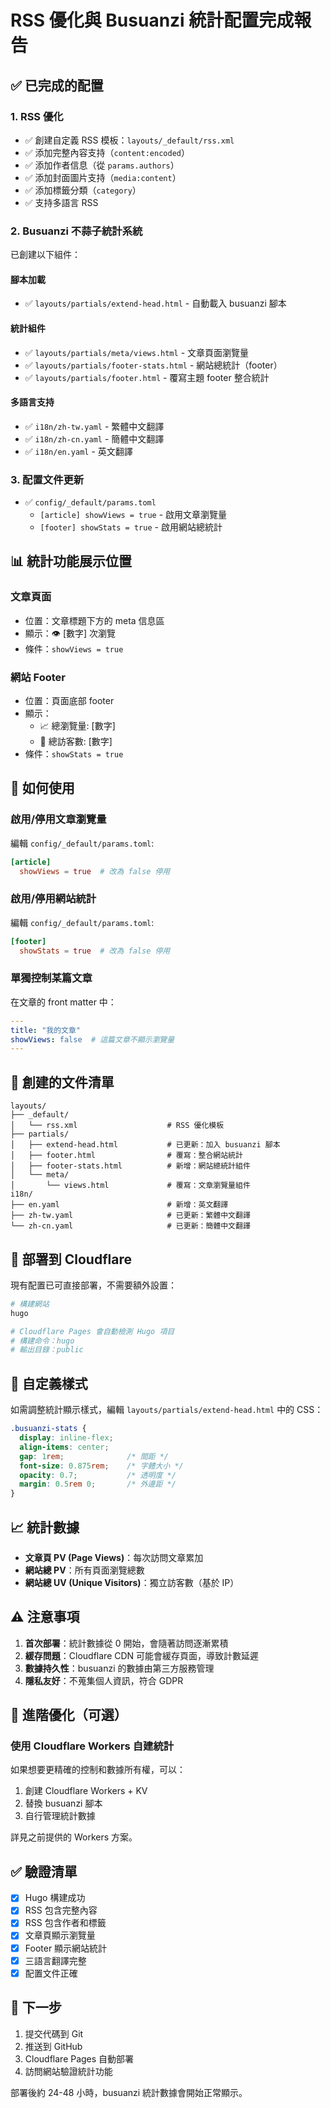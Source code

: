 # RSS 優化與 Busuanzi 統計配置完成報告

## ✅ 已完成的配置

### 1. RSS 優化
- ✅ 創建自定義 RSS 模板：`layouts/_default/rss.xml`
- ✅ 添加完整內容支持（`content:encoded`）
- ✅ 添加作者信息（從 `params.authors`）
- ✅ 添加封面圖片支持（`media:content`）
- ✅ 添加標籤分類（`category`）
- ✅ 支持多語言 RSS

### 2. Busuanzi 不蒜子統計系統
已創建以下組件：

#### 腳本加載
- ✅ `layouts/partials/extend-head.html` - 自動載入 busuanzi 腳本

#### 統計組件
- ✅ `layouts/partials/meta/views.html` - 文章頁面瀏覽量
- ✅ `layouts/partials/footer-stats.html` - 網站總統計（footer）
- ✅ `layouts/partials/footer.html` - 覆寫主題 footer 整合統計

#### 多語言支持
- ✅ `i18n/zh-tw.yaml` - 繁體中文翻譯
- ✅ `i18n/zh-cn.yaml` - 簡體中文翻譯
- ✅ `i18n/en.yaml` - 英文翻譯

### 3. 配置文件更新
- ✅ `config/_default/params.toml`
  - `[article] showViews = true` - 啟用文章瀏覽量
  - `[footer] showStats = true` - 啟用網站總統計

## 📊 統計功能展示位置

### 文章頁面
- 位置：文章標題下方的 meta 信息區
- 顯示：👁️ [數字] 次瀏覽
- 條件：`showViews = true`

### 網站 Footer
- 位置：頁面底部 footer
- 顯示：
  - 📈 總瀏覽量: [數字]
  - 👥 總訪客數: [數字]
- 條件：`showStats = true`

## 🎯 如何使用

### 啟用/停用文章瀏覽量
編輯 `config/_default/params.toml`:
```toml
[article]
  showViews = true  # 改為 false 停用
```

### 啟用/停用網站統計
編輯 `config/_default/params.toml`:
```toml
[footer]
  showStats = true  # 改為 false 停用
```

### 單獨控制某篇文章
在文章的 front matter 中：
```yaml
---
title: "我的文章"
showViews: false  # 這篇文章不顯示瀏覽量
---
```

## 📁 創建的文件清單

```
layouts/
├── _default/
│   └── rss.xml                    # RSS 優化模板
├── partials/
│   ├── extend-head.html           # 已更新：加入 busuanzi 腳本
│   ├── footer.html                # 覆寫：整合網站統計
│   ├── footer-stats.html          # 新增：網站總統計組件
│   └── meta/
│       └── views.html             # 覆寫：文章瀏覽量組件
i18n/
├── en.yaml                        # 新增：英文翻譯
├── zh-tw.yaml                     # 已更新：繁體中文翻譯
└── zh-cn.yaml                     # 已更新：簡體中文翻譯
```

## 🚀 部署到 Cloudflare

現有配置已可直接部署，不需要額外設置：

```bash
# 構建網站
hugo

# Cloudflare Pages 會自動檢測 Hugo 項目
# 構建命令：hugo
# 輸出目錄：public
```

## 🎨 自定義樣式

如需調整統計顯示樣式，編輯 `layouts/partials/extend-head.html` 中的 CSS：

```css
.busuanzi-stats {
  display: inline-flex;
  align-items: center;
  gap: 1rem;              /* 間距 */
  font-size: 0.875rem;    /* 字體大小 */
  opacity: 0.7;           /* 透明度 */
  margin: 0.5rem 0;       /* 外邊距 */
}
```

## 📈 統計數據

- **文章頁 PV (Page Views)**：每次訪問文章累加
- **網站總 PV**：所有頁面瀏覽總數
- **網站總 UV (Unique Visitors)**：獨立訪客數（基於 IP）

## ⚠️ 注意事項

1. **首次部署**：統計數據從 0 開始，會隨著訪問逐漸累積
2. **緩存問題**：Cloudflare CDN 可能會緩存頁面，導致計數延遲
3. **數據持久性**：busuanzi 的數據由第三方服務管理
4. **隱私友好**：不蒐集個人資訊，符合 GDPR

## 🔧 進階優化（可選）

### 使用 Cloudflare Workers 自建統計
如果想要更精確的控制和數據所有權，可以：
1. 創建 Cloudflare Workers + KV
2. 替換 busuanzi 腳本
3. 自行管理統計數據

詳見之前提供的 Workers 方案。

## ✅ 驗證清單

- [x] Hugo 構建成功
- [x] RSS 包含完整內容
- [x] RSS 包含作者和標籤
- [x] 文章頁顯示瀏覽量
- [x] Footer 顯示網站統計
- [x] 三語言翻譯完整
- [x] 配置文件正確

## 📝 下一步

1. 提交代碼到 Git
2. 推送到 GitHub
3. Cloudflare Pages 自動部署
4. 訪問網站驗證統計功能

部署後約 24-48 小時，busuanzi 統計數據會開始正常顯示。

